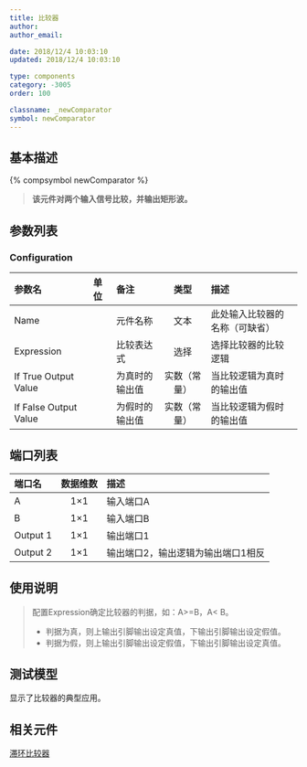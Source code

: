 ```yaml
---
title: 比较器
author: 
author_email:

date: 2018/12/4 10:03:10
updated: 2018/12/4 10:03:10

type: components
category: -3005
order: 100

classname: _newComparator
symbol: newComparator
---
```

## 基本描述
{% compsymbol newComparator %}

> **该元件对两个输入信号比较，并输出矩形波。**

## 参数列表
### Configuration
| 参数名 | 单位 | 备注 | 类型 | 描述 |
| :--- | :--- | :--- | :--: | :--- |
| Name |  | 元件名称 | 文本 | 此处输入比较器的名称（可缺省） |
| Expression |  | 比较表达式 | 选择 | 选择比较器的比较逻辑 |
| If True Output Value |  | 为真时的输出值 | 实数（常量） | 当比较逻辑为真时的输出值 |
| If False Output Value |  | 为假时的输出值 | 实数（常量） | 当比较逻辑为假时的输出值 |


## 端口列表

| 端口名 | 数据维数 | 描述 |
| :--- | :--:  | :--- |
| A | 1×1 |输入端口A |                   
| B | 1×1 |输入端口B |                   
| Output 1 | 1×1 |输出端口1 |                   
| Output 2 | 1×1 |输出端口2，输出逻辑为输出端口1相反 |                   

## 使用说明

> 配置Expression确定比较器的判据，如：A>=B，A< B。
> + 判据为真，则上输出引脚输出设定真值，下输出引脚输出设定假值。
> + 判据为假，则上输出引脚输出设定假值，下输出引脚输出设定真值。

## 测试模型
[<test name>](<test link>)显示了比较器的典型应用。

## 相关元件

[滞环比较器](/components/comp_newHysteresis.html)

